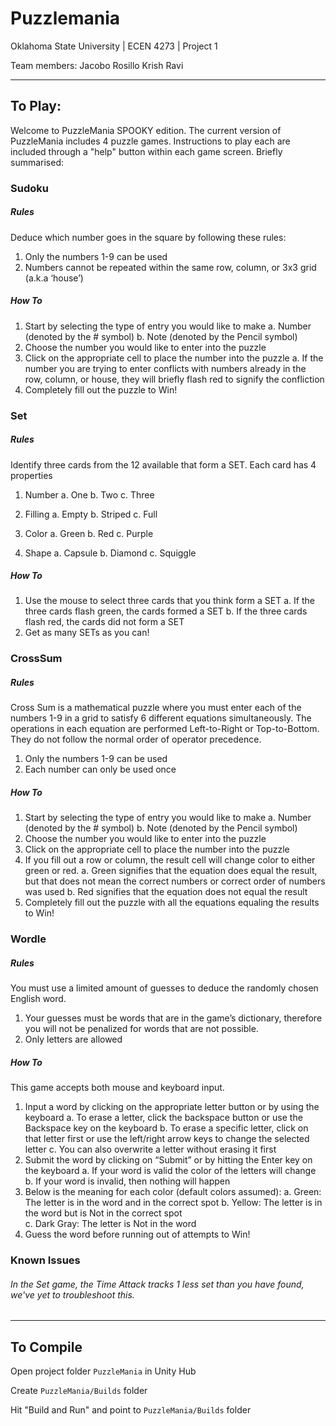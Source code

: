 # Puzzlemania

Oklahoma State University | ECEN 4273 | Project 1

Team members:
		Jacobo Rosillo
		Krish Ravi

---
		
## To Play:

Welcome to PuzzleMania SPOOKY edition. The current version of PuzzleMania includes 4 puzzle games. Instructions to play 
each are included through a "help" button within each game screen. Briefly summarised:

### Sudoku

##### Rules

Deduce which number goes in the square by following these rules:
1.	Only the numbers 1-9 can be used
2.	Numbers cannot be repeated within the same row, column, or 3x3 grid (a.k.a ‘house’)

##### How To
1.	Start by selecting the type of entry you would like to make
	a.	Number (denoted by the # symbol)
	b.	Note (denoted by the Pencil symbol)
2.	Choose the number you would like to enter into the puzzle
3.	Click on the appropriate cell to place the number into the puzzle
	a.	If the number you are trying to enter conflicts with numbers already in the row, column, or house, they will briefly flash red to signify the confliction
4.	Completely fill out the puzzle to Win!

### Set

##### Rules

Identify three cards from the 12 available that form a SET. 
Each card has 4 properties	
1.	Number
	a.	One
	b.	Two
	c.	Three

2.	Filling
	a.	Empty
	b.	Striped
	c.	Full

3.	Color
	a.	Green
	b.	Red
	c.	Purple

4.	Shape
	a.	Capsule
	b.	Diamond
	c.	Squiggle


##### How To

1.	Use the mouse to select three cards that you think form a SET
	a.	If the three cards flash green, the cards formed a SET
	b.	If the three cards flash red, the cards did not form a SET
2.	Get as many SETs as you can!

### CrossSum

##### Rules

Cross Sum is a mathematical puzzle where you must enter each of the numbers 1-9 in a grid to satisfy 6 different equations simultaneously. The operations in each equation are performed Left-to-Right or Top-to-Bottom. They do not follow the normal order of operator precedence.
1.	Only the numbers 1-9 can be used
2.	Each number can only be used once

##### How To

1.	Start by selecting the type of entry you would like to make
	a.	Number (denoted by the # symbol)
	b.	Note (denoted by the Pencil symbol)
2.	Choose the number you would like to enter into the puzzle
3.	Click on the appropriate cell to place the number into the puzzle
4.	If you fill out a row or column, the result cell will change color to either green or red.
	a.	Green signifies that the equation does equal the result, but that does not mean the correct numbers or correct order of numbers was used
	b.	Red signifies that the equation does not equal the result
5.	Completely fill out the puzzle with all the equations equaling the results to Win!

### Wordle

##### Rules

You must use a limited amount of guesses to deduce the randomly chosen English word.
1.	Your guesses must be words that are in the game’s dictionary, therefore you will not be penalized for words that are not possible.
2.	Only letters are allowed

##### How To

This game accepts both mouse and keyboard input.
1.	Input a word by clicking on the appropriate letter button or by using the keyboard
	a.	To erase a letter, click the backspace button or use the Backspace key on the keyboard
	b.	To erase a specific letter, click on that letter first or use the left/right arrow keys to change the selected letter
	c.	You can also overwrite a letter without erasing it first
2.	Submit the word by clicking on “Submit” or by hitting the Enter key on the keyboard
	a.	If your word is valid the color of the letters will change
	b.	If your word is invalid, then nothing will happen
3.	Below is the meaning for each color (default colors assumed):
	a.	Green: The letter is in the word and in the correct spot
	b.	Yellow: The letter is in the word but is Not in the correct spot	
	c.	Dark Gray: The letter is Not in the word
4.	Guess the word before running out of attempts to Win!


### Known Issues

###### In the Set game, the Time Attack tracks 1 less set than you have found, we've yet to troubleshoot this.
---

## To Compile

Open project folder `PuzzleMania` in Unity Hub

Create `PuzzleMania/Builds` folder

Hit "Build and Run" and point to `PuzzleMania/Builds` folder
